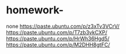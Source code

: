 # homework-
none
https://paste.ubuntu.com/p/z3xTv3VCrV/
https://paste.ubuntu.com/p/T7zb3vkCXP/
https://paste.ubuntu.com/p/HrWh36Hgd5/
https://paste.ubuntu.com/p/M2DHH8gtFC/
